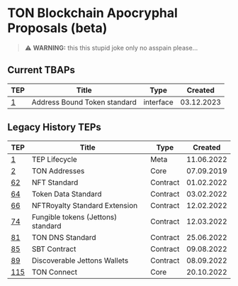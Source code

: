 # TON Blockchain Apocryphal Proposals (beta)

> :warning: **WARNING:** this this stupid joke only no asspain please...

## Current TBAPs
| TEP                                          | Title                              | Type               | Created    |
|----------------------------------------------|------------------------------------|--------------------|------------|
| [1](./01-abt-standard.md)                    | Address Bound Token standard       | interface          | 03.12.2023 |

## Legacy History TEPs
| TEP                                          | Title                              | Type               | Created    |
|----------------------------------------------|------------------------------------|--------------------|------------|
| [1](./text/0001-tep-lifecycle.md)            | TEP Lifecycle                      | Meta               | 11.06.2022 |
| [2](./text/0002-address.md)                  | TON Addresses                      | Core               | 07.09.2019 |
| [62](./text/0062-nft-standard.md)            | NFT Standard                       | Contract           | 01.02.2022 |
| [64](./text/0064-token-data-standard.md)     | Token Data Standard                | Contract           | 03.02.2022 |
| [66](./text/0066-nft-royalty-standard.md)    | NFTRoyalty Standard Extension      | Contract           | 12.02.2022 |
| [74](./text/0074-jettons-standard.md)        | Fungible tokens (Jettons) standard | Contract           | 12.03.2022 |
| [81](./text/0081-dns-standard.md)            | TON DNS Standard                   | Contract           | 25.06.2022 |
| [85](./text/0085-sbt-standard.md)            | SBT Contract                       | Contract           | 09.08.2022 |
| [89](./text/0089-jetton-wallet-discovery.md) | Discoverable Jettons Wallets       | Contract           | 08.09.2022 |
| [115](./text/0115-ton-connect.md)            | TON Connect                        | Core               | 20.10.2022 |
